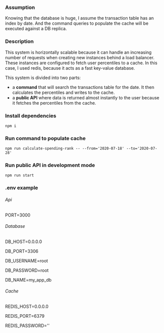 ### Assumption
Knowing that the database is huge, I assume the transaction table has an index by date. And the command queries to populate the cache will be executed against a DB replica.


### Description
This system is horizontally scalable because it can handle an increasing number of requests when creating new instances behind a load balancer. These instances are configured to fetch user percentiles to a cache. In this case, I used redis, because it acts as a fast key-value database.

This system is divided into two parts:
 - a **command** that will search the transactions table for the date. It then calculates the percentiles and writes to the cache.
 - a **public API** where data is returned almost instantly to the user because it fetches the percentiles from the cache.


### Install dependencies
`npm i`

### Run command to populate cache
`npm run calculate-spending-rank -- --from='2020-07-18' --to='2020-07-28'`


### Run public API in development mode
`npm run start`


### .env example
###### Api
PORT=3000

###### Database
DB_HOST=0.0.0.0

DB_PORT=3306

DB_USERNAME=root

DB_PASSWORD=root

DB_NAME=my_app_db

###### Cache
REDIS_HOST=0.0.0.0

REDIS_PORT=6379

REDIS_PASSWORD=''
